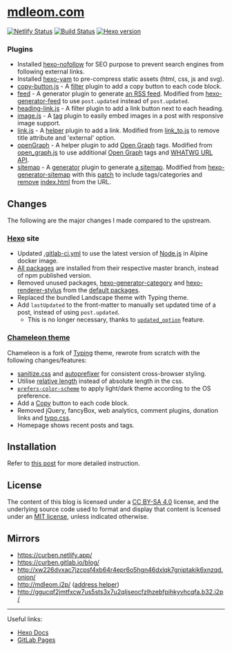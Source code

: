 [mdleom.com](https://mdleom.com/)
===

[![Netlify Status](https://api.netlify.com/api/v1/badges/aaf73659-db84-4c41-a700-de3926022674/deploy-status)](https://app.netlify.com/sites/curben/deploys)
[![Build Status](https://gitlab.com/curben/curben.gitlab.io/badges/master/pipeline.svg)](https://gitlab.com/curben/blog/-/jobs)
[![Hexo version](https://img.shields.io/badge/hexo-hexojs/hexo-brightgreen.svg)](https://github.com/hexojs/hexo)

### Plugins
- Installed [hexo-nofollow](https://github.com/curbengh/hexo-nofollow) for SEO purpose to prevent search engines from following external links.
- Installed [hexo-yam](https://github.com/curbengh/hexo-yam) to pre-compress static assets (html, css, js and svg).
- [copy-button.js](/themes/chameleon/scripts/copy-button.js) - A [filter](https://hexo.io/api/filter) plugin to add a copy button to each code block.
- [feed](/themes/chameleon/scripts/feed) - A generator plugin to generate [an RSS feed](https://en.wikipedia.org/wiki/Web_feed). Modified from [hexo-generator-feed](https://github.com/hexojs/hexo-generator-feed) to use `post.updated` instead of `post.updated`.
- [heading-link.js](/themes/chameleon/scripts/heading-link.js) - A filter plugin to add a link button next to each heading.
- [image.js](/scripts/image.js) - A [tag](https://hexo.io/api/tag) plugin to easily embed images in a post with responsive image support.
- [link.js](/themes/chameleon/scripts/link.js) - A [helper](https://hexo.io/api/helper) plugin to add a link. Modified from [link_to.js](https://github.com/hexojs/hexo/blob/master/lib/plugins/helper/link_to.js) to remove title attribute and 'external' option.
- [openGraph](/themes/chameleon/scripts/openGraph.js) - A helper plugin to add [Open Graph](https://ogp.me/) tags. Modified from [open_graph.js](https://github.com/hexojs/hexo/blob/master/lib/plugins/helper/open_graph.js) to use additional [Open Graph](https://www.ogp.me/) tags and [WHATWG URL API](https://nodejs.org/api/url.html#url_the_whatwg_url_api).
- [sitemap](/scripts/sitemap) - A [generator](https://hexo.io/api/generator) plugin to generate [a sitemap](https://en.wikipedia.org/wiki/Sitemaps). Modified from [hexo-generator-sitemap](https://github.com/hexojs/hexo-generator-sitemap) with this [patch](https://github.com/hexojs/hexo-generator-sitemap/pull/26) to include tags/categories and [remove](https://github.com/pyyzcwg2833/hexo-generator-sitemap/commit/a92dbbb83cc39ff60d43faa5cd688a56574a3889) [index.html](https://github.com/hexojs/hexo-generator-sitemap/pull/59) from the URL.

## Changes
The following are the major changes I made compared to the upstream.

### [Hexo](https://gitlab.com/pages/hexo) site
- Updated [.gitlab-ci.yml](.gitlab-ci.yml) to use the latest version of [Node.js](https://hub.docker.com/_/node/) in Alpine docker image.
- [All packages](package.json) are installed from their respective master branch, instead of npm published version.
- Removed unused packages, [hexo-generator-category](https://github.com/hexojs/hexo-generator-category) and [hexo-renderer-stylus](https://github.com/hexojs/hexo-renderer-stylus) from the [default packages](https://github.com/hexojs/hexo-starter/blob/571320ba41a83e065d7560e050eb3fa63ad74a57/package.json#L9-L17).
- Replaced the bundled Landscape theme with Typing theme.
- Add `lastUpdated` to the front-matter to manually set updated time of a post, instead of using `post.updated`.
  * This is no longer necessary, thanks to [`updated_option`](https://github.com/hexojs/hexo/pull/4278) feature.

### [Chameleon theme](/themes/chameleon)
Chameleon is a fork of [Typing](https://github.com/geekplux/hexo-theme-typing) theme, rewrote from scratch with the following changes/features:

- [sanitize.css](https://github.com/csstools/sanitize.css/) and [autoprefixer](https://github.com/csstools/sanitize.css/) for consistent cross-browser styling.
- Utilise [relative length](https://www.w3schools.com/CSSref/css_units.asp) instead of absolute length in the css.
- [`prefers-color-scheme`](https://developer.mozilla.org/en-US/docs/Web/CSS/@media/prefers-color-scheme) to apply light/dark theme according to the OS preference.
- Add a [Copy](https://clipboardjs.com/) button to each code block.
- Removed jQuery, fancyBox, web analytics, comment plugins, donation links and [typo.css](https://github.com/sofish/typo.css).
- Homepage shows recent posts and tags.

## Installation

Refer to [this post](https://mdleom.com/2018/09/21/how-to-create-a-hexo-blog/) for more detailed instruction.

## License

The content of this blog is licensed under a [CC BY-SA 4.0](https://creativecommons.org/licenses/by-sa/4.0/) license, and the underlying source code used to format and display that content is licensed under an [MIT license](LICENSE.md), unless indicated otherwise.

## Mirrors

- https://curben.netlify.app/
- https://curben.gitlab.io/blog/
- http://xw226dvxac7jzcpsf4xb64r4epr6o5hgn46dxlqk7gnjptakik6xnzqd.onion/
- http://mdleom.i2p/ ([address helper](http://mdleom.i2p/?i2paddresshelper=-NjUAy6H3wkgRfB3rBwGrpS56L2P~RHRDnD8HnRV1mLSKFdbzxHTMsGLo-mdgGq360Kni2Ec0qhRzm-IUc8X4Y0Ug1eYvcEp2ubXwLe5JJg7yZJOdGxqdy5y5VbdHfIuUe2ooG3MNA4v6b4pGk7pUQ7hnTkUi0EObD~79ik4AY-vSsxIFrc8kJxtbRMCQ3NQRhAuvS1A14rSVk0wv50YwKS23y~FUIQWyG8ZpjTVYu50n~oBnJtVKSAHbCMWRcnJx6iGFsbTRh4ZsRtDh0drwfeRkvaQQqQmf6nZOc4-GLxZ0RT5QlS5gdPXL4V7eaIETbNJAIeYr2NzcpwVHs~zp93Ga-p7dlH3TsJX5gJSyqJWCc64vvmkxf7Vseh3uGaa4xqiLjTH5XsOyFQLp5D6myt-yH7ggReZbs70NKqG1Mj5iRLhIC3Q~pJ6LkPnMBJN6QeLNYNWcOPXkMzRfsavvH2l3yxdpkn41BLM2-7bBUdJNXfu4OhGAR22O0gFngjUBQAEAAcAAA==&update=true))
- http://ggucqf2jmtfxcw7us5sts3x7u2qljseocfzlhzebfpihkyvhcqfa.b32.i2p/

---
Useful links:

- [Hexo Docs](https://hexo.io/docs/)
- [GitLab Pages](https://docs.gitlab.com/ee/user/project/pages/index.html)

